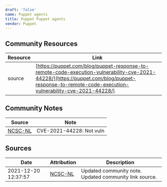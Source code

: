 ```yaml
---
draft: 'false'
name: Puppet agents
title: Puppet Puppet agents
vendor: Puppet
---
```



## Community Resources
| Resource | Link |
| --- | --- |
| source | [https://puppet.com/blog/puppet-response-to-remote-code-execution-vulnerability-cve-2021-44228/](https://puppet.com/blog/puppet-response-to-remote-code-execution-vulnerability-cve-2021-44228/) |

## Community Notes
| Source | Note |
| --- | --- |
| [NCSC-NL](https://github.com/NCSC-NL/log4shell/blob/main/software/README.md) | CVE-2021-44228: Not vuln </ul> |

## Sources
| Date | Attribution | Description |
| --- | --- | --- |
| 2021-12-20 12:37:57 | [NCSC-NL](https://github.com/NCSC-NL/log4shell/blob/main/software/README.md) | Updated community note. Updated community link source.  |
